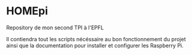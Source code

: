 # HOMEpi

Repository de mon second TPI à l'EPFL

Il contiendra tout les scripts nécéssaire au bon fonctionnement du projet ainsi que la documentation pour installer et configurer les Raspberry Pi.
